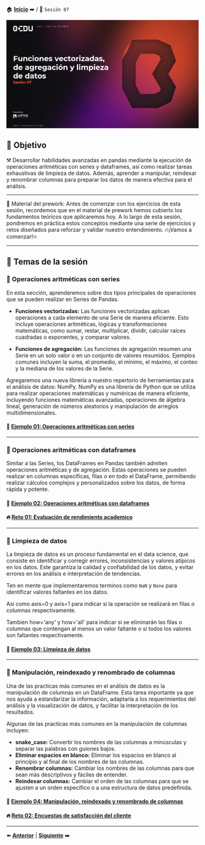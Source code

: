 🏠 [**Inicio**](../Readme.md) ➡️ / 📖 `Sesión 07`

<div align="center">
    <img src="Imagenes/S07_Bedu.png" alt="Sesion_07">
</div>

## 🎯 Objetivo

⚒️ Desarrollar habilidades avanzadas en pandas mediante la ejecución de operaciones aritméticas con series y dataframes, así como realizar tareas exhaustivas de limpieza de datos. Además, aprender a manipular, reindexar y renombrar columnas para preparar los datos de manera efectiva para el análisis.

---

📘 Material del prework:
Antes de comenzar con los ejercicios de esta sesión, recordemos que en el material de prework hemos cubierto los fundamentos teóricos que aplicaremos hoy. A lo largo de esta sesión, pondremos en práctica estos conceptos mediante una serie de ejercicios y retos diseñados para reforzar y validar nuestro entendimiento. 
🔥¡Vamos a comenzar!🔥

---

## 📂 Temas de la sesión

### 📖 Operaciones aritméticas con series

En esta sección, aprenderemos sobre dos tipos principales de operaciones que se pueden realizar en Series de Pandas.

- **Funciones vectorizadas:** Las funciones vectorizadas aplican operaciones a cada elemento de una Serie de manera eficiente. Esto incluye operaciones aritméticas, lógicas y transformaciones matemáticas, como sumar, restar, multiplicar, dividir, calcular raíces cuadradas o exponentes, y comparar valores.

- **Funciones de agregación:** Las funciones de agregación resumen una Serie en un solo valor o en un conjunto de valores resumidos. Ejemplos comunes incluyen la suma, el promedio, el mínimo, el máximo, el conteo y la mediana de los valores de la Serie.

Agregaremos una nueva librería a nuestro repertorio de herramientas para el análisis de datos: NumPy. NumPy es una librería de Python que se utiliza para realizar operaciones matemáticas y numéricas de manera eficiente, incluyendo funciones matemáticas avanzadas, operaciones de álgebra lineal, generación de números aleatorios y manipulación de arreglos multidimensionales.


#### 📜 **[Ejemplo 01: Operaciones aritméticas con series](Ejemplo-01/Readme.md)**

---

### 📖 Operaciones aritméticas con dataframes

Similar a las Series, los DataFrames en Pandas también admiten operaciones aritméticas y de agregación. Estas operaciones se pueden realizar en columnas específicas, filas o en todo el DataFrame, permitiendo realizar cálculos complejos y personalizados sobre los datos, de forma rápida y potente.


#### 📜 **[Ejemplo 02: Operaciones aritméticas con dataframes](Ejemplo-02/Readme.md)**
#### 🔥 **[Reto 01: Evaluación de rendimiento academico](Reto-01/Readme.md)**

---

### 📖 Limpieza de datos

La limpieza de datos es un proceso fundamental en el data science, que consiste en identificar y corregir errores, inconsistencias y valores atípicos en los datos. Este garantiza la calidad y confiabilidad de los datos, y evitar errores en los análisis e interpretación de tendencias.

Ten en mente que implementaremos terminos como `NaN` y `None` para identificar valores faltantes en los datos.

Asi como axis=0 y axis=1 para indicar si la operación se realizará en filas o columnas respectivamente.

Tambien how='any' y how='all' para indicar si se eliminarán las filas o columnas que contengan al menos un valor faltante o si todos los valores son faltantes respectivamente.



#### 📜 **[Ejemplo 03: Limpieza de datos](Ejemplo-03/Readme.md)**

---

### 📖 Manipulación, reindexado y renombrado de columnas

Una de las practicas más comunes en el análisis de datos es la manipulación de columnas en un DataFrame. Esta tarea importante ya que nos ayuda a estandarizar la información, adaptarla a los requerimientos del análisis y la visualización de datos, y facilitar la interpretación de los resultados.

Algunas de las practicas más comunes en la manipulación de columnas incluyen:

- **snake_case:** Convertir los nombres de las columnas a minúsculas y separar las palabras con guiones bajos.
- **Eliminar espacios en blanco:** Eliminar los espacios en blanco al principio y al final de los nombres de las columnas.
- **Renombrar columnas:** Cambiar los nombres de las columnas para que sean más descriptivos y fáciles de entender.
- **Reindexar columnas:** Cambiar el orden de las columnas para que se ajusten a un orden específico o a una estructura de datos predefinida.


#### 📜 **[Ejemplo 04: Manipulación, reindexado y renombrado de columnas](Ejemplo-04/Readme.md)**

#### 🔥 **[Reto 02: Encuestas de satisfacción del cliente](Reto-02/Readme.md)**


---

⬅️ [**Anterior**](../Readme.md) | [**Siguiente**](../Sesion-07/Readme.md) ➡️
